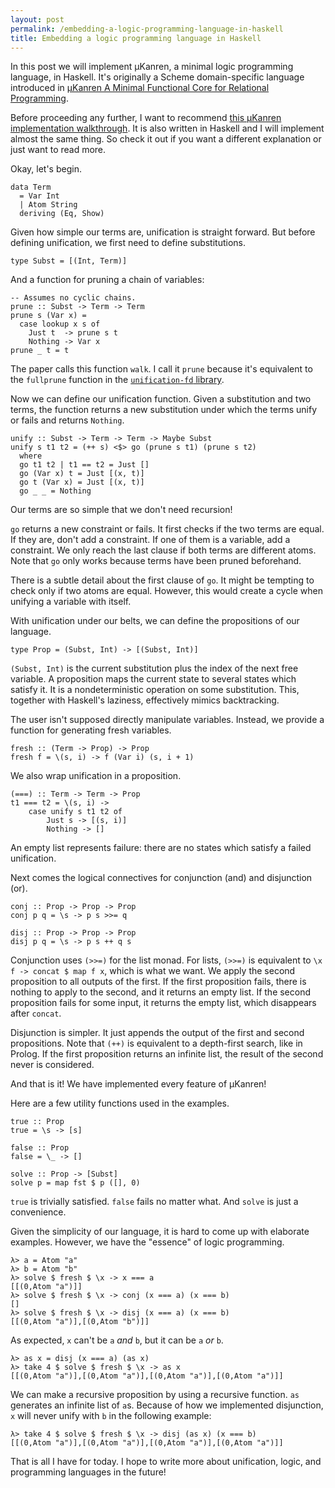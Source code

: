 ```yaml
---
layout: post
permalink: /embedding-a-logic-programming-language-in-haskell
title: Embedding a logic programming language in Haskell
---
```


In this post we will implement μKanren, a minimal logic programming language, in Haskell. It's originally a Scheme domain-specific language introduced in [μKanren A Minimal Functional Core for Relational Programming][1].

Before proceeding any further, I want to recommend [this μKanren implementation walkthrough][2]. It is also written in Haskell and I will implement almost the same thing. So check it out if you want a different explanation or just want to read more.

Okay, let's begin.

    data Term
      = Var Int
      | Atom String
      deriving (Eq, Show)

Given how simple our terms are, unification is straight forward. But before defining unification, we first need to define substitutions.

    type Subst = [(Int, Term)]

And a function for pruning a chain of variables:

    -- Assumes no cyclic chains.
    prune :: Subst -> Term -> Term
    prune s (Var x) =
      case lookup x s of
        Just t  -> prune s t
        Nothing -> Var x
    prune _ t = t

The paper calls this function `walk`. I call it `prune` because it's equivalent to the `fullprune` function in the [`unification-fd` library][3].

Now we can define our unification function. Given a substitution and two terms, the function returns a new substitution under which the terms unify or fails and returns `Nothing`.

    unify :: Subst -> Term -> Term -> Maybe Subst
    unify s t1 t2 = (++ s) <$> go (prune s t1) (prune s t2)
      where
      go t1 t2 | t1 == t2 = Just []
      go (Var x) t = Just [(x, t)]
      go t (Var x) = Just [(x, t)]
      go _ _ = Nothing

Our terms are so simple that we don't need recursion!

`go` returns a new constraint or fails. It first checks if the two terms are equal. If they are, don't add a constraint. If one of them is a variable, add a constraint. We only reach the last clause if both terms are different atoms. Note that `go` only works because terms have been pruned beforehand.

There is a subtle detail about the first clause of `go`. It might be tempting to check only if two atoms are equal. However, this would create a cycle when unifying a variable with itself.

With unification under our belts, we can define the propositions of our language.

    type Prop = (Subst, Int) -> [(Subst, Int)]

`(Subst, Int)` is the current substitution plus the index of the next free variable. A proposition maps the current state to several states which satisfy it. It is a nondeterministic operation on some substitution. This, together with Haskell's laziness, effectively mimics backtracking.

The user isn't supposed directly manipulate variables. Instead, we provide a function for generating fresh variables.

    fresh :: (Term -> Prop) -> Prop
    fresh f = \(s, i) -> f (Var i) (s, i + 1)

We also wrap unification in a proposition.

    (===) :: Term -> Term -> Prop
    t1 === t2 = \(s, i) ->
        case unify s t1 t2 of
            Just s -> [(s, i)]
            Nothing -> []

An empty list represents failure: there are no states which satisfy a failed unification.

Next comes the logical connectives for conjunction (and) and disjunction (or).

    conj :: Prop -> Prop -> Prop
    conj p q = \s -> p s >>= q

    disj :: Prop -> Prop -> Prop
    disj p q = \s -> p s ++ q s

Conjunction uses `(>>=)` for the list monad. For lists, `(>>=)` is equivalent to `\x f -> concat $ map f x`, which is what we want. We apply the second proposition to all outputs of the first. If the first proposition fails, there is nothing to apply to the second, and it returns an empty list. If the second proposition fails for some input, it returns the empty list, which disappears after `concat`.

Disjunction is simpler. It just appends the output of the first and second propositions. Note that `(++)` is equivalent to a depth-first search, like in Prolog. If the first proposition returns an infinite list, the result of the second never is considered.

And that is it! We have implemented every feature of μKanren!

Here are a few utility functions used in the examples.

    true :: Prop
    true = \s -> [s]

    false :: Prop
    false = \_ -> []

    solve :: Prop -> [Subst]
    solve p = map fst $ p ([], 0)

`true` is trivially satisfied. `false` fails no matter what. And `solve` is just a convenience.

Given the simplicity of our language, it is hard to come up with elaborate examples. However, we have the "essence" of logic programming.

```
λ> a = Atom "a"
λ> b = Atom "b"
λ> solve $ fresh $ \x -> x === a
[[(0,Atom "a")]]
λ> solve $ fresh $ \x -> conj (x === a) (x === b)
[]
λ> solve $ fresh $ \x -> disj (x === a) (x === b)
[[(0,Atom "a")],[(0,Atom "b")]]
```

As expected, `x` can't be `a` _and_ `b`, but it can be `a` _or_ `b`.

```
λ> as x = disj (x === a) (as x)
λ> take 4 $ solve $ fresh $ \x -> as x
[[(0,Atom "a")],[(0,Atom "a")],[(0,Atom "a")],[(0,Atom "a")]]
```

We can make a recursive proposition by using a recursive function. `as` generates an infinite list of `a`s. Because of how we implemented disjunction, `x` will never unify with `b` in the following example:

```
λ> take 4 $ solve $ fresh $ \x -> disj (as x) (x === b)
[[(0,Atom "a")],[(0,Atom "a")],[(0,Atom "a")],[(0,Atom "a")]]
```

That is all I have for today. I hope to write more about unification, logic, and programming languages in the future!

[1]: http://webyrd.net/scheme-2013/papers/HemannMuKanren2013.pdf
[2]: https://github.com/seantalts/hasktrip/blob/master/doc/MicroKanren.md
[3]: https://hackage.haskell.org/package/unification-fd
